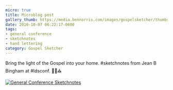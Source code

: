 ```yaml
---
micro: true
title: Microblog post
gallery_thumb: https://media.bennorris.com/images/gospelsketcher/thumbs/oct-16-0-bingham-01.jpg
date: 2016-10-07 06:22:17-0600
tags:
- general conference
- sketchnotes
- hand lettering
category: Gospel Sketcher
---
```


Bring the light of the Gospel into your home. #sketchnotes from Jean B Bingham at #ldsconf. ✍🏼⛪️

[![General Conference Sketchnotes](https://media.bennorris.com/images/gospelsketcher/general-conference/oct-2016/oct-16-0-bingham-01.jpg)](https://media.bennorris.com/images/gospelsketcher/general-conference/oct-2016/oct-16-0-bingham-01.jpg)

